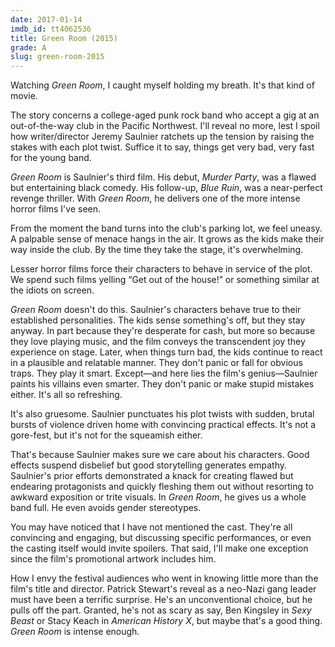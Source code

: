 ```yaml
---
date: 2017-01-14
imdb_id: tt4062536
title: Green Room (2015)
grade: A
slug: green-room-2015
---
```


Watching _Green Room_, I caught myself holding my breath. It's that kind of movie.

The story concerns a college-aged punk rock band who accept a gig at an out-of-the-way club in the Pacific Northwest. I'll reveal no more, lest I spoil how writer/director Jeremy Saulnier ratchets up the tension by raising the stakes with each plot twist. Suffice it to say, things get very bad, very fast for the young band.

_Green Room_ is Saulnier's third film. His debut, <span data-imdb-id="tt0878695">_Murder Party_</span>, was a flawed but entertaining black comedy. His follow-up, <span data-imdb-id="tt2359024">_Blue Ruin_</span>, was a near-perfect revenge thriller. With _Green Room_, he delivers one of the more intense horror films I've seen.

From the moment the band turns into the club's parking lot, we feel uneasy. A palpable sense of menace hangs in the air. It grows as the kids make their way inside the club. By the time they take the stage, it's overwhelming.

Lesser horror films force their characters to behave in service of the plot. We spend such films yelling “Get out of the house!” or something similar at the idiots on screen.

_Green Room_ doesn't do this. Saulnier's characters behave true to their established personalities. The kids sense something's off, but they stay anyway. In part because they're desperate for cash, but more so because they love playing music, and the film conveys the transcendent joy they experience on stage. Later, when things turn bad, the kids continue to react in a plausible and relatable manner. They don't panic or fall for obvious traps. They play it smart. Except—and here lies the film's genius—Saulnier paints his villains even smarter. They don't panic or make stupid mistakes either. It's all so refreshing.

It's also gruesome. Saulnier punctuates his plot twists with sudden, brutal bursts of violence driven home with convincing practical effects. It's not a gore-fest, but it's not for the squeamish either.

That's because Saulnier makes sure we care about his characters. Good effects suspend disbelief but good storytelling generates empathy. Saulnier's prior efforts demonstrated a knack for creating flawed but endearing protagonists and quickly fleshing them out without resorting to awkward exposition or trite visuals. In _Green Room_, he gives us a whole band full. He even avoids gender stereotypes.

You may have noticed that I have not mentioned the cast. They're all convincing and engaging, but discussing specific performances, or even the casting itself would invite spoilers. That said, I'll make one exception since the film's promotional artwork includes him.

How I envy the festival audiences who went in knowing little more than the film's title and director. Patrick Stewart's reveal as a neo-Nazi gang leader must have been a terrific surprise. He's an unconventional choice, but he pulls off the part. Granted, he's not as scary as say, Ben Kingsley in <span data-imdb-id="tt0203119">_Sexy Beast_</span> or Stacy Keach in <span data-imdb-id="tt0120586">_American History X_</span>, but maybe that's a good thing. _Green Room_ is intense enough.

